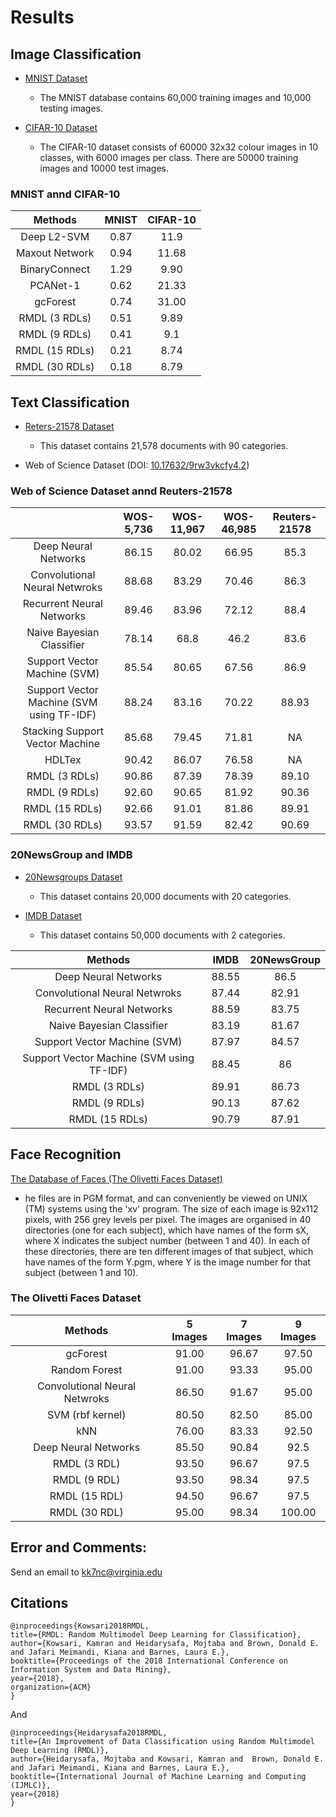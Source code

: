 # Results #

## Image Classification ##
- [MNIST Dataset](https://en.wikipedia.org/wiki/MNIST_database)

  * The MNIST database contains 60,000 training images and 10,000 testing images.
- [CIFAR-10 Dataset](https://www.cs.toronto.edu/~kriz/cifar.html)

  * The CIFAR-10 dataset consists of 60000 32x32 colour images in 10 classes, with 6000 images per class. There are 50000 training images and 10000 test images.
  
### MNIST annd CIFAR-10 ###

|     Methods    | MNIST | CIFAR-10 |
|:--------------:|:-----:|:--------:|
|   Deep L2-SVM  |  0.87 |   11.9   |
| Maxout Network |  0.94 |   11.68  |
|  BinaryConnect |  1.29 |   9.90   |
|    PCANet-1    |  0.62 |   21.33  |
|    gcForest    |  0.74 |   31.00  |
|  RMDL (3 RDLs) |  0.51 |   9.89   |
|  RMDL (9 RDLs) |  0.41 |    9.1   |
| RMDL (15 RDLs) |  0.21 |   8.74   |
| RMDL (30 RDLs) |  0.18 |   8.79   |

## Text Classification ##

- [Reters-21578 Dataset](https://keras.io/datasets/)

  * This dataset contains 21,578 documents with 90 categories.
      
  
- Web of Science Dataset (DOI: [10.17632/9rw3vkcfy4.2](http://dx.doi.org/10.17632/9rw3vkcfy4.2))


### Web of Science Dataset annd Reuters-21578 ###

|                                               | WOS-5,736 | WOS-11,967 | WOS-46,985 | Reuters-21578 |
|:---------------------------------------------:|:---------:|:----------:|:----------:|:-------------:|
|       Deep Neural Networks                    |   86.15   |    80.02   |    66.95   |      85.3     |
|   Convolutional Neural Netwroks               |   88.68   |    83.29   |    70.46   |      86.3     |
|       Recurrent Neural Networks               |   89.46   |    83.96   |    72.12   |      88.4     |
|     Naive Bayesian Classifier                 |   78.14   |    68.8    |    46.2    |      83.6     |
|   Support Vector Machine (SVM)                |   85.54   |    80.65   |    67.56   |      86.9     |
|  Support Vector Machine (SVM using TF-IDF)    |   88.24   |    83.16   |    70.22   |     88.93     |
|  Stacking Support Vector Machine              |   85.68   |    79.45   |    71.81   |       NA      |
|     HDLTex                                    |   90.42   |    86.07   |    76.58   |       NA      |
|  RMDL (3 RDLs)                                |   90.86   |    87.39   |    78.39   |     89.10     |
|  RMDL (9 RDLs)                                |   92.60   |    90.65   |    81.92   |     90.36     |
| RMDL (15 RDLs)                                |   92.66   |    91.01   |    81.86   |     89.91     |
| RMDL (30 RDLs)                                |   93.57   |    91.59   |    82.42   |     90.69     |

### 20NewsGroup and IMDB ###

- [20Newsgroups Dataset](https://archive.ics.uci.edu/ml/datasets/Twenty+Newsgroups)

  * This dataset contains 20,000 documents with 20 categories.
  
- [IMDB Dataset](http://ai.stanford.edu/~amaas/data/sentiment/)

  * This dataset contains 50,000 documents with 2 categories.


|         Methods         |  IMDB | 20NewsGroup |
|:-----------------------:|:-----:|:-----------:|
|  Deep Neural Networks           | 88.55 |     86.5    |
|           Convolutional Neural Netwroks           | 87.44 |    82.91    |
|           Recurrent Neural Networks           | 88.59 |    83.75    |
|Naive Bayesian Classifier| 83.19 |    81.67    |
|           Support Vector Machine (SVM)            | 87.97 |    84.57    |
|        Support Vector Machine (SVM using TF-IDF)      | 88.45 |      86     |
|      RMDL (3 RDLs)      | 89.91 |    86.73    |
|      RMDL (9 RDLs)      | 90.13 |    87.62    |
|     RMDL (15 RDLs)      | 90.79 |    87.91    |


## Face Recognition ##

[The Database of Faces (The Olivetti Faces Dataset)](http://www.cl.cam.ac.uk/research/dtg/attarchive/facedatabase.html)

   * he files are in PGM format, and can conveniently be viewed on UNIX (TM) systems using the 'xv' program. The size of each image is 92x112 pixels, with 256 grey levels per pixel. The images are organised in 40 directories (one for each subject), which have names of the form sX, where X indicates the subject number (between 1 and 40). In each of these directories, there are ten different images of that subject, which have names of the form Y.pgm, where Y is the image number for that subject (between 1 and 10).
   
### The Olivetti Faces Dataset ###

|      Methods     | 5 Images | 7 Images | 9 Images |
|:----------------:|:--------:|:--------:|:--------:|
|     gcForest     |   91.00  |   96.67  |   97.50  |
|   Random Forest  |   91.00  |   93.33  |   95.00  |
|        Convolutional Neural Netwroks       |   86.50  |   91.67  |   95.00  |
| SVM (rbf kernel) |   80.50  |   82.50  |   85.00  |
|        kNN       |   76.00  |   83.33  |   92.50  |
|        Deep Neural Networks       |   85.50  |   90.84  |   92.5   |
|   RMDL (3 RDL)   |   93.50  |   96.67  |   97.5   |
|   RMDL (9 RDL)   |   93.50  |   98.34  |   97.5   |
|   RMDL (15 RDL)  |   94.50  |   96.67  |   97.5   |
|   RMDL (30 RDL)  |   95.00  |   98.34  |  100.00  |



## Error and Comments: ##

Send an email to [kk7nc@virginia.edu](mailto:kk7nc@virginia.edu)


## Citations ##

    @inproceedings{Kowsari2018RMDL,
    title={RMDL: Random Multimodel Deep Learning for Classification},
    author={Kowsari, Kamran and Heidarysafa, Mojtaba and Brown, Donald E. and Jafari Meimandi, Kiana and Barnes, Laura E.},
    booktitle={Proceedings of the 2018 International Conference on Information System and Data Mining},
    year={2018},
    organization={ACM}
    }

And

    @inproceedings{Heidarysafa2018RMDL,
    title={An Improvement of Data Classification using Random Multimodel Deep Learning (RMDL)},
    author={Heidarysafa, Mojtaba and Kowsari, Kamran and  Brown, Donald E. and Jafari Meimandi, Kiana and Barnes, Laura E.},
    booktitle={International Journal of Machine Learning and Computing (IJMLC)},
    year={2018}
    }
    
    
